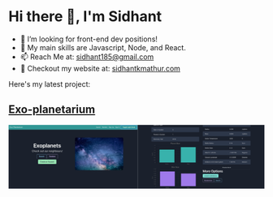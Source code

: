 # Hi there 👋, I'm Sidhant

- 🔭 I’m looking for front-end dev positions!
- 💪 My main skills are Javascript, Node, and React.
- 📫 Reach Me at: sidhant185@gmail.com
- 🔎 Checkout my website at: [sidhantkmathur.com](https://www.sidhantkmathur.com/)

Here's my latest project:

## [Exo-planetarium](https://github.com/sidhantmathur/exo-planetarium)

![exoplanet landing page](image.png)
